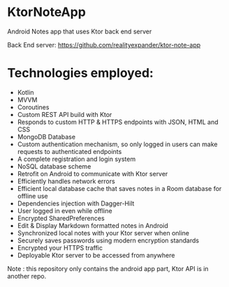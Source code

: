 # KtorNoteApp
Android Notes app that uses Ktor back end server

Back End server: https://github.com/realityexpander/ktor-note-app

# Technologies employed:

* Kotlin 
* MVVM
* Coroutines
* Custom REST API build with Ktor
* Responds to custom HTTP & HTTPS endpoints with JSON, HTML and CSS
* MongoDB Database
* Custom authentication mechanism, so only logged in users can make requests to authenticated endpoints
* A complete registration and login system
* NoSQL database scheme
* Retrofit on Android to communicate with Ktor server
* Efficiently handles network errors
* Efficient local database cache that saves notes in a Room database for offline use
* Dependencies injection with Dagger-Hilt
* User logged in even while offline
* Encrypted SharedPreferences
* Edit & Display Markdown formatted notes in Android
* Synchronized local notes with your Ktor server when online
* Securely saves passwords using modern encryption standards
* Encrypted your HTTPS traffic
* Deployable Ktor server to be accessed from anywhere

Note : this repository only contains the android app part, Ktor API is in another repo.
